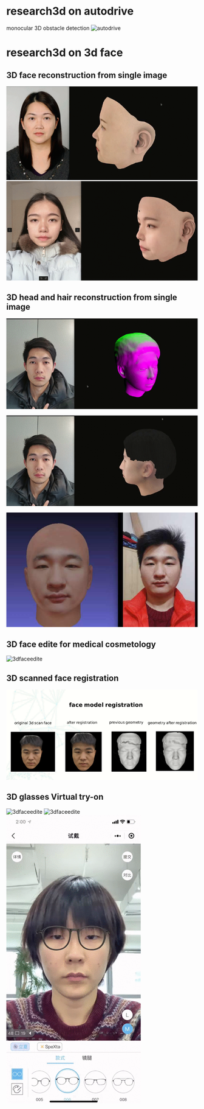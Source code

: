 # research3d on autodrive 
monocular 3D obstacle detection
![autodrive](https://github.com/utc1205/research3d/blob/main/0.gif)


# research3d on 3d face 
3D face reconstruction from single image
---------------------------------------------
![3dfaceedite](https://github.com/utc1205/research3d/blob/main/generateFace3D.gif)
![3dfaceedite](https://github.com/utc1205/research3d/blob/main/generateFace3D2.gif)




3D head and hair reconstruction from single image
---------------------------------------------------
![3dfaceedite](https://github.com/utc1205/research3d/blob/main/head_hair_geometry.gif)

![3dfaceedite](https://github.com/utc1205/research3d/blob/main/head_hair.gif)

![3dfaceedite](https://github.com/utc1205/research3d/blob/main/2.jpg)

3D face edite for medical cosmetology
--------------------------------------

![3dfaceedite](https://github.com/utc1205/research3d/blob/main/demo_show.gif)


3D scanned face registration
-------------------------------
![3dfaceedite](https://github.com/utc1205/research3d/blob/main/face_registration.gif)


3D glasses Virtual try-on
----------------------------------------
![3dfaceedite](https://github.com/utc1205/research3d/blob/main/landmarkdetection.gif)
![3dfaceedite](https://github.com/utc1205/research3d/blob/main/glass_try_on.gif)
![3dfaceedite](https://github.com/utc1205/research3d/blob/main/glassestryon.gif)


